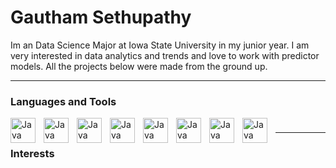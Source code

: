 # Gautham Sethupathy

Im an Data Science Major at Iowa State University in my junior year. I am very interested in data analytics and trends and love to work with predictor models. All the projects below were made from the ground up. 

---

### Languages and Tools

<img align = "left" alt = "Java" width = "40px" style = "padding-right:10px;" src="https://cdn.jsdelivr.net/gh/devicons/devicon/icons/mysql/mysql-original-wordmark.svg" />
          
<img align = "left" alt = "Java" width = "40px" style = "padding-right:10px;" src="https://cdn.jsdelivr.net/gh/devicons/devicon/icons/microsoftsqlserver/microsoftsqlserver-plain.svg" />

<img align = "left" alt = "Java" width = "40px" style = "padding-right:10px;" src="https://cdn.jsdelivr.net/gh/devicons/devicon/icons/java/java-original-wordmark.svg" />
                    
<img align = "left" alt = "Java" width = "40px" style = "padding-right:10px;" src="https://cdn.jsdelivr.net/gh/devicons/devicon/icons/rstudio/rstudio-original.svg" />
 
<img align = "left" alt = "Java" width = "40px" style = "padding-right:10px;" src="https://cdn.jsdelivr.net/gh/devicons/devicon/icons/visualstudio/visualstudio-plain.svg" />
                
<img align = "left" alt = "Java" width = "40px" style = "padding-right:10px;" src="https://cdn.jsdelivr.net/gh/devicons/devicon/icons/pandas/pandas-original.svg" />
                    
<img align = "left" alt = "Java" width = "40px" style = "padding-right:10px;" src="https://cdn.jsdelivr.net/gh/devicons/devicon/icons/python/python-original.svg" />
                    
<img align = "left" alt = "Java" width = "40px" style = "padding-right:10px;" src="https://cdn.jsdelivr.net/gh/devicons/devicon/icons/anaconda/anaconda-original.svg" />
          
#

---

### Interests 

